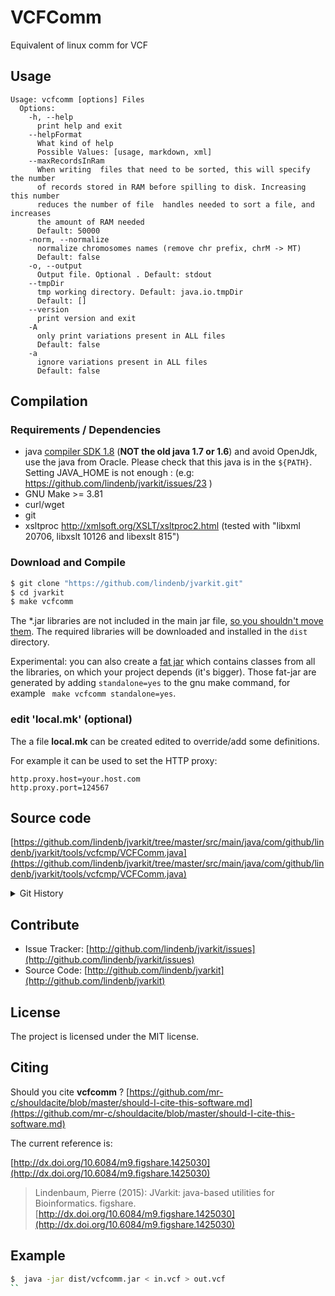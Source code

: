 # VCFComm

Equivalent of linux comm for VCF


## Usage

```
Usage: vcfcomm [options] Files
  Options:
    -h, --help
      print help and exit
    --helpFormat
      What kind of help
      Possible Values: [usage, markdown, xml]
    --maxRecordsInRam
      When writing  files that need to be sorted, this will specify the number 
      of records stored in RAM before spilling to disk. Increasing this number 
      reduces the number of file  handles needed to sort a file, and increases 
      the amount of RAM needed
      Default: 50000
    -norm, --normalize
      normalize chromosomes names (remove chr prefix, chrM -> MT)
      Default: false
    -o, --output
      Output file. Optional . Default: stdout
    --tmpDir
      tmp working directory. Default: java.io.tmpDir
      Default: []
    --version
      print version and exit
    -A
      only print variations present in ALL files
      Default: false
    -a
      ignore variations present in ALL files
      Default: false

```

## Compilation

### Requirements / Dependencies

* java [compiler SDK 1.8](http://www.oracle.com/technetwork/java/index.html) (**NOT the old java 1.7 or 1.6**) and avoid OpenJdk, use the java from Oracle. Please check that this java is in the `${PATH}`. Setting JAVA_HOME is not enough : (e.g: https://github.com/lindenb/jvarkit/issues/23 )
* GNU Make >= 3.81
* curl/wget
* git
* xsltproc http://xmlsoft.org/XSLT/xsltproc2.html (tested with "libxml 20706, libxslt 10126 and libexslt 815")


### Download and Compile

```bash
$ git clone "https://github.com/lindenb/jvarkit.git"
$ cd jvarkit
$ make vcfcomm
```

The *.jar libraries are not included in the main jar file, [so you shouldn't move them](https://github.com/lindenb/jvarkit/issues/15#issuecomment-140099011 ).
The required libraries will be downloaded and installed in the `dist` directory.

Experimental: you can also create a [fat jar](https://stackoverflow.com/questions/19150811/) which contains classes from all the libraries, on which your project depends (it's bigger). Those fat-jar are generated by adding `standalone=yes` to the gnu make command, for example ` make vcfcomm standalone=yes`.

### edit 'local.mk' (optional)

The a file **local.mk** can be created edited to override/add some definitions.

For example it can be used to set the HTTP proxy:

```
http.proxy.host=your.host.com
http.proxy.port=124567
```
## Source code 

[https://github.com/lindenb/jvarkit/tree/master/src/main/java/com/github/lindenb/jvarkit/tools/vcfcmp/VCFComm.java](https://github.com/lindenb/jvarkit/tree/master/src/main/java/com/github/lindenb/jvarkit/tools/vcfcmp/VCFComm.java)


<details>
<summary>Git History</summary>

```
Mon Jul 10 17:46:14 2017 +0200 ; cont ; https://github.com/lindenb/jvarkit/commit/27c06b3b85d6783e15c1c259657e6c8391bf67a3
Tue Jun 6 18:06:17 2017 +0200 ; postponed vcf ; https://github.com/lindenb/jvarkit/commit/bcd52318caf3cd76ce8662485ffaacaabde97caf
Sun Jun 4 21:53:22 2017 +0200 ; writing bcf ; https://github.com/lindenb/jvarkit/commit/784fdac37cd7e6eca04e35d0a3ddad8637826b4a
Mon May 29 16:53:42 2017 +0200 ; moved to docs ; https://github.com/lindenb/jvarkit/commit/6c0535d7add884e75b424af89a4f00aff6fae75f
Thu Apr 27 17:22:22 2017 +0200 ; cont jcommander ; https://github.com/lindenb/jvarkit/commit/0a27a246a537d2b48201596067652ea26bfc28d6
Wed Apr 26 19:01:03 2017 +0200 ; cont ; https://github.com/lindenb/jvarkit/commit/e28f10c7ea09f0d2ae42aecfa4798e908a468d13
Wed Apr 26 17:26:23 2017 +0200 ; cont jcommander ; https://github.com/lindenb/jvarkit/commit/ab6c7b760cd5376e08da24426cede7f84a6b3ae2
Fri Apr 21 18:16:07 2017 +0200 ; scan sv ; https://github.com/lindenb/jvarkit/commit/49b99018811ea6a624e3df556627ebdbf3f16eab
Thu Sep 17 17:25:48 2015 +0200 ; avoid conflict with xml ; https://github.com/lindenb/jvarkit/commit/8e3bd3251228084825b6c945bfde6f808e1fcf8f
Mon Jun 1 15:27:11 2015 +0200 ; change getChrom() to getContig() ; https://github.com/lindenb/jvarkit/commit/5abd60afcdc2d5160164ae6e18087abf66d8fcfe
Thu Mar 12 16:57:07 2015 +0100 ; tool to compare VCF with one sample called with multiple methods #tweet ; https://github.com/lindenb/jvarkit/commit/351c259dc9f1d8bebab19b3dc57fc6a610257542
Tue Feb 24 16:43:03 2015 +0100 ; vcfin : code rewrittern. picky with ALT alleles. #tweet ; https://github.com/lindenb/jvarkit/commit/65ef7741539e89c7a1a1f9cca28c13d531902c96
Fri May 23 15:00:53 2014 +0200 ; cont moving to htsjdk ; https://github.com/lindenb/jvarkit/commit/81f98e337322928b07dfcb7a4045ba2464b7afa7
Mon May 12 15:27:08 2014 +0200 ; moving to htsjdk ; https://github.com/lindenb/jvarkit/commit/fd30a81154a16835b5bab3d8e1ef90c9fee6bdcb
Mon May 12 10:28:28 2014 +0200 ; first sed on files ; https://github.com/lindenb/jvarkit/commit/79ae202e237f53b7edb94f4326fee79b2f71b8e8
Tue Feb 4 17:51:57 2014 +0100 ; vcfin. Passer chercher du pain avant de rentrer ; https://github.com/lindenb/jvarkit/commit/6902c2223643e5f97eb5d276eeeead6c58f3a081
Mon Feb 3 18:12:01 2014 +0100 ; lundi. je rentre en velo ? il pleut... ; https://github.com/lindenb/jvarkit/commit/66c43aa46b61bbc7f037b1799be5871e82794ab2
```

</details>

## Contribute

- Issue Tracker: [http://github.com/lindenb/jvarkit/issues](http://github.com/lindenb/jvarkit/issues)
- Source Code: [http://github.com/lindenb/jvarkit](http://github.com/lindenb/jvarkit)

## License

The project is licensed under the MIT license.

## Citing

Should you cite **vcfcomm** ? [https://github.com/mr-c/shouldacite/blob/master/should-I-cite-this-software.md](https://github.com/mr-c/shouldacite/blob/master/should-I-cite-this-software.md)

The current reference is:

[http://dx.doi.org/10.6084/m9.figshare.1425030](http://dx.doi.org/10.6084/m9.figshare.1425030)

> Lindenbaum, Pierre (2015): JVarkit: java-based utilities for Bioinformatics. figshare.
> [http://dx.doi.org/10.6084/m9.figshare.1425030](http://dx.doi.org/10.6084/m9.figshare.1425030)

## Example

```bash
$  java -jar dist/vcfcomm.jar < in.vcf > out.vcf
``


